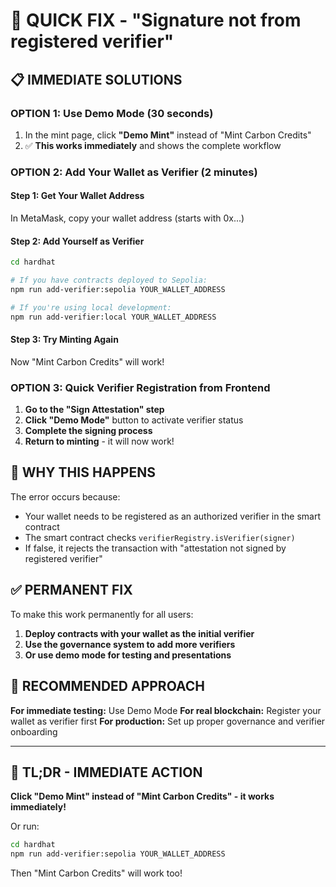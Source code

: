 # 🚨 QUICK FIX - "Signature not from registered verifier"

## 📋 **IMMEDIATE SOLUTIONS**

### **OPTION 1: Use Demo Mode (30 seconds)**
1. In the mint page, click **"Demo Mint"** instead of "Mint Carbon Credits"
2. ✅ **This works immediately** and shows the complete workflow

### **OPTION 2: Add Your Wallet as Verifier (2 minutes)**

#### **Step 1: Get Your Wallet Address**
In MetaMask, copy your wallet address (starts with 0x...)

#### **Step 2: Add Yourself as Verifier**
```bash
cd hardhat

# If you have contracts deployed to Sepolia:
npm run add-verifier:sepolia YOUR_WALLET_ADDRESS

# If you're using local development:
npm run add-verifier:local YOUR_WALLET_ADDRESS
```

#### **Step 3: Try Minting Again**
Now "Mint Carbon Credits" will work!

### **OPTION 3: Quick Verifier Registration from Frontend**

1. **Go to the "Sign Attestation" step**
2. **Click "Demo Mode"** button to activate verifier status
3. **Complete the signing process**
4. **Return to minting** - it will now work!

## 🔧 **WHY THIS HAPPENS**

The error occurs because:
- Your wallet needs to be registered as an authorized verifier in the smart contract
- The smart contract checks `verifierRegistry.isVerifier(signer)` 
- If false, it rejects the transaction with "attestation not signed by registered verifier"

## ✅ **PERMANENT FIX**

To make this work permanently for all users:

1. **Deploy contracts with your wallet as the initial verifier**
2. **Use the governance system to add more verifiers**
3. **Or use demo mode for testing and presentations**

## 🎯 **RECOMMENDED APPROACH**

**For immediate testing:** Use Demo Mode
**For real blockchain:** Register your wallet as verifier first
**For production:** Set up proper governance and verifier onboarding

---

## 🚀 **TL;DR - IMMEDIATE ACTION**

**Click "Demo Mint" instead of "Mint Carbon Credits" - it works immediately!**

Or run:
```bash
cd hardhat
npm run add-verifier:sepolia YOUR_WALLET_ADDRESS
```

Then "Mint Carbon Credits" will work too!
